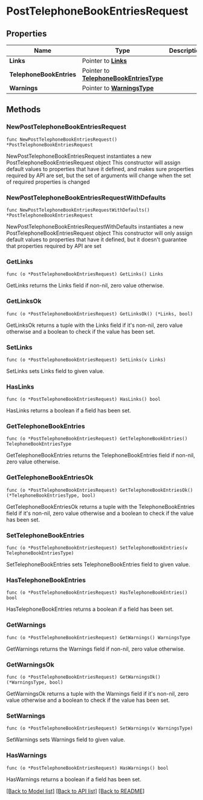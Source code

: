# PostTelephoneBookEntriesRequest

## Properties

Name | Type | Description | Notes
------------ | ------------- | ------------- | -------------
**Links** | Pointer to [**Links**](Links.md) |  | [optional] 
**TelephoneBookEntries** | Pointer to [**TelephoneBookEntriesType**](TelephoneBookEntriesType.md) |  | [optional] 
**Warnings** | Pointer to [**WarningsType**](WarningsType.md) |  | [optional] 

## Methods

### NewPostTelephoneBookEntriesRequest

`func NewPostTelephoneBookEntriesRequest() *PostTelephoneBookEntriesRequest`

NewPostTelephoneBookEntriesRequest instantiates a new PostTelephoneBookEntriesRequest object
This constructor will assign default values to properties that have it defined,
and makes sure properties required by API are set, but the set of arguments
will change when the set of required properties is changed

### NewPostTelephoneBookEntriesRequestWithDefaults

`func NewPostTelephoneBookEntriesRequestWithDefaults() *PostTelephoneBookEntriesRequest`

NewPostTelephoneBookEntriesRequestWithDefaults instantiates a new PostTelephoneBookEntriesRequest object
This constructor will only assign default values to properties that have it defined,
but it doesn't guarantee that properties required by API are set

### GetLinks

`func (o *PostTelephoneBookEntriesRequest) GetLinks() Links`

GetLinks returns the Links field if non-nil, zero value otherwise.

### GetLinksOk

`func (o *PostTelephoneBookEntriesRequest) GetLinksOk() (*Links, bool)`

GetLinksOk returns a tuple with the Links field if it's non-nil, zero value otherwise
and a boolean to check if the value has been set.

### SetLinks

`func (o *PostTelephoneBookEntriesRequest) SetLinks(v Links)`

SetLinks sets Links field to given value.

### HasLinks

`func (o *PostTelephoneBookEntriesRequest) HasLinks() bool`

HasLinks returns a boolean if a field has been set.

### GetTelephoneBookEntries

`func (o *PostTelephoneBookEntriesRequest) GetTelephoneBookEntries() TelephoneBookEntriesType`

GetTelephoneBookEntries returns the TelephoneBookEntries field if non-nil, zero value otherwise.

### GetTelephoneBookEntriesOk

`func (o *PostTelephoneBookEntriesRequest) GetTelephoneBookEntriesOk() (*TelephoneBookEntriesType, bool)`

GetTelephoneBookEntriesOk returns a tuple with the TelephoneBookEntries field if it's non-nil, zero value otherwise
and a boolean to check if the value has been set.

### SetTelephoneBookEntries

`func (o *PostTelephoneBookEntriesRequest) SetTelephoneBookEntries(v TelephoneBookEntriesType)`

SetTelephoneBookEntries sets TelephoneBookEntries field to given value.

### HasTelephoneBookEntries

`func (o *PostTelephoneBookEntriesRequest) HasTelephoneBookEntries() bool`

HasTelephoneBookEntries returns a boolean if a field has been set.

### GetWarnings

`func (o *PostTelephoneBookEntriesRequest) GetWarnings() WarningsType`

GetWarnings returns the Warnings field if non-nil, zero value otherwise.

### GetWarningsOk

`func (o *PostTelephoneBookEntriesRequest) GetWarningsOk() (*WarningsType, bool)`

GetWarningsOk returns a tuple with the Warnings field if it's non-nil, zero value otherwise
and a boolean to check if the value has been set.

### SetWarnings

`func (o *PostTelephoneBookEntriesRequest) SetWarnings(v WarningsType)`

SetWarnings sets Warnings field to given value.

### HasWarnings

`func (o *PostTelephoneBookEntriesRequest) HasWarnings() bool`

HasWarnings returns a boolean if a field has been set.


[[Back to Model list]](../README.md#documentation-for-models) [[Back to API list]](../README.md#documentation-for-api-endpoints) [[Back to README]](../README.md)


